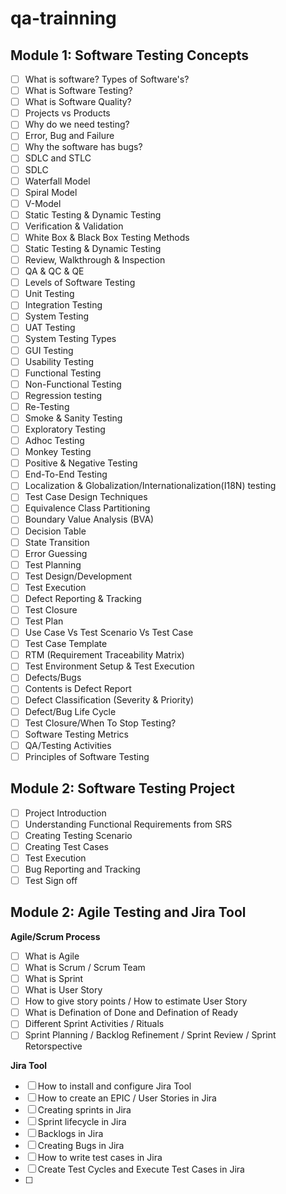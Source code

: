 # qa-trainning

## Module 1: Software Testing Concepts

- [ ] What is software? Types of Software's?
- [ ] What is Software Testing?
- [ ] What is Software Quality?
- [ ] Projects vs Products
- [ ] Why do we need testing?
- [ ] Error, Bug and Failure
- [ ] Why the software has bugs?
- [ ] SDLC and STLC
- [ ] SDLC 
- [ ] Waterfall Model
- [ ] Spiral Model
- [ ] V-Model
- [ ] Static Testing & Dynamic Testing
- [ ] Verification & Validation
- [ ] White Box & Black Box Testing Methods
- [ ] Static Testing & Dynamic Testing
- [ ] Review, Walkthrough & Inspection
- [ ] QA & QC & QE
- [ ] Levels of Software Testing
- [ ] Unit Testing
- [ ] Integration Testing
- [ ] System Testing
- [ ] UAT Testing
- [ ] System Testing Types
- [ ] GUI Testing
- [ ] Usability Testing
- [ ] Functional Testing
- [ ] Non-Functional Testing
- [ ] Regression testing
- [ ] Re-Testing
- [ ] Smoke & Sanity Testing
- [ ] Exploratory Testing
- [ ] Adhoc Testing
- [ ] Monkey Testing
- [ ] Positive & Negative Testing
- [ ] End-To-End Testing
- [ ] Localization & Globalization/Internationalization(I18N) testing
- [ ] Test Case Design Techniques
- [ ] Equivalence Class Partitioning
- [ ] Boundary Value Analysis (BVA)
- [ ] Decision Table
- [ ] State Transition
- [ ] Error Guessing
- [ ] Test Planning
- [ ] Test Design/Development
- [ ] Test Execution
- [ ] Defect Reporting & Tracking
- [ ] Test Closure
- [ ] Test Plan
- [ ] Use Case Vs Test Scenario Vs Test Case
- [ ] Test Case Template
- [ ] RTM (Requirement Traceability Matrix)
- [ ] Test Environment Setup & Test Execution
- [ ] Defects/Bugs
- [ ] Contents is Defect Report
- [ ] Defect Classification (Severity & Priority)
- [ ] Defect/Bug Life Cycle
- [ ] Test Closure/When To Stop Testing?
- [ ] Software Testing Metrics
- [ ] QA/Testing Activities
- [ ] Principles of Software Testing

## Module 2: Software Testing Project

- [ ] Project Introduction
- [ ] Understanding Functional Requirements from SRS
- [ ] Creating Testing Scenario
- [ ] Creating Test Cases
- [ ] Test Execution
- [ ] Bug Reporting and Tracking
- [ ] Test Sign off

## Module 2: Agile Testing and Jira Tool
**Agile/Scrum Process**
- [ ] What is Agile
- [ ] What is Scrum / Scrum Team
- [ ] What is Sprint
- [ ] What is User Story
- [ ] How to give story points / How to estimate User Story
- [ ] What is Defination of Done and Defination of Ready
- [ ] Different Sprint Activities / Rituals
- [ ] Sprint Planning / Backlog Refinement / Sprint Review / Sprint Retorspective

**Jira Tool**
- [ ] How to install and configure Jira Tool
- [ ] How to create an EPIC / User Stories in Jira
- [ ] Creating sprints in Jira
- [ ] Sprint lifecycle in Jira
- [ ] Backlogs in Jira
- [ ] Creating Bugs in Jira
- [ ] How to write test cases in Jira
- [ ] Create Test Cycles and Execute Test Cases in Jira
- [ ] 

